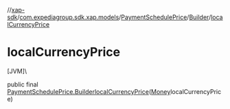 //[xap-sdk](../../../../index.md)/[com.expediagroup.sdk.xap.models](../../index.md)/[PaymentSchedulePrice](../index.md)/[Builder](index.md)/[localCurrencyPrice](local-currency-price.md)

# localCurrencyPrice

[JVM]\

public final [PaymentSchedulePrice.Builder](index.md)[localCurrencyPrice](local-currency-price.md)([Money](../../-money/index.md)localCurrencyPrice)
